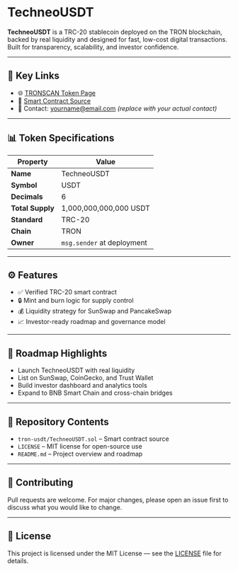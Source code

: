 # TechneoUSDT

**TechneoUSDT** is a TRC-20 stablecoin deployed on the TRON blockchain, backed by real liquidity and designed for fast, low-cost digital transactions. Built for transparency, scalability, and investor confidence.

---

## 🔗 Key Links

- 🌐 [TRONSCAN Token Page](https://tronscan.org/#/token20/TBm9y34PWdacMNvgzqFoevBpScJ9pSp8nc)  
- 📜 [Smart Contract Source](./tron-usdt/TechneoUSDT.sol)  
- 📣 Contact: yourname@email.com *(replace with your actual contact)*

---

## 📊 Token Specifications

| Property       | Value                      |
|----------------|----------------------------|
| **Name**       | TechneoUSDT                |
| **Symbol**     | USDT                       |
| **Decimals**   | 6                          |
| **Total Supply** | 1,000,000,000,000 USDT     |
| **Standard**   | TRC-20                     |
| **Chain**      | TRON                       |
| **Owner**      | `msg.sender` at deployment |

---

## ⚙️ Features

- ✅ Verified TRC-20 smart contract
- 🔒 Mint and burn logic for supply control
- 💰 Liquidity strategy for SunSwap and PancakeSwap
- 📈 Investor-ready roadmap and governance model

---

## 🚀 Roadmap Highlights

- Launch TechneoUSDT with real liquidity
- List on SunSwap, CoinGecko, and Trust Wallet
- Build investor dashboard and analytics tools
- Expand to BNB Smart Chain and cross-chain bridges

---

## 📁 Repository Contents

- `tron-usdt/TechneoUSDT.sol` – Smart contract source
- `LICENSE` – MIT license for open-source use
- `README.md` – Project overview and roadmap

---

## 🤝 Contributing

Pull requests are welcome. For major changes, please open an issue first to discuss what you would like to change.

---

## 📜 License

This project is licensed under the MIT License — see the [LICENSE](./LICENSE) file for details.


